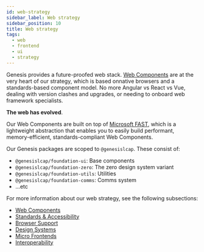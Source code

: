 ```yaml
---
id: web-strategy
sidebar_label: Web strategy
sidebar_position: 10
title: Web strategy
tags:
  - web
  - frontend
  - ui
  - strategy
---
```

  
Genesis provides a future-proofed web stack. [Web Components](https://developer.mozilla.org/en-US/docs/Web/Web_Components)
are at the very heart of our strategy, which is based onnative browsers and a standards-based component model.
No more Angular vs React vs Vue, dealing with version clashes and upgrades, or needing to onboard web framework
specialists.

**The web has evolved**.

Our Web Components are built on top of [Microsoft FAST](https://www.fast.design/docs/introduction/), which is
a lightweight abstraction that enables you to easily build performant, memory-efficient, standards-compliant Web Components.

Our Genesis packages are scoped to `@genesislcap`. These consist of:

- `@genesislcap/foundation-ui`: Base components
- `@genesislcap/foundation-zero`: The zero design system variant
- `@genesislcap/foundation-utils`: Utilities
- `@genesislcap/foundation-comms`: Comms system
- ...etc

For more information about our web strategy, see the following subsections:

- [Web Components](web-components/intro.md)
- [Standards & Accessibility](standards-accessibility.md)
- [Browser Support](browser-support.md)
- [Design Systems](/creating-applications/defining-your-application/user-interface/web-ui-reference/design-systems/intro/)
- [Micro Frontends](micro-frontends.md)
- [Interoperability](interoperability.md)

